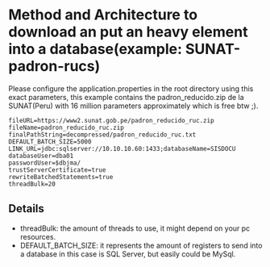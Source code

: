# Method and Architecture to download an put an heavy element into a database(example: SUNAT-padron-rucs)

Please configure the application.properties in the root directory
using this exact parameters, this example contains the padron_reducido.zip
de la SUNAT(Peru) with 16 million parameters approximately which is free btw ;).

```application.properties
fileURL=https://www2.sunat.gob.pe/padron_reducido_ruc.zip
fileName=padron_reducido_ruc.zip
finalPathString=decompressed/padron_reducido_ruc.txt
DEFAULT_BATCH_SIZE=5000
LINK_URL=jdbc:sqlserver://10.10.10.60:1433;databaseName=SISDOCU
databaseUser=dba01
passwordUser=$dbjma/
trustServerCertificate=true
rewriteBatchedStatements=true
threadBulk=20
```

## Details
- threadBulk: the amount of threads to use, it might depend on your pc resources. 
- DEFAULT_BATCH_SIZE: it represents the amount of registers to send into a 
database in this case is SQL Server, but easily could be MySql. 
